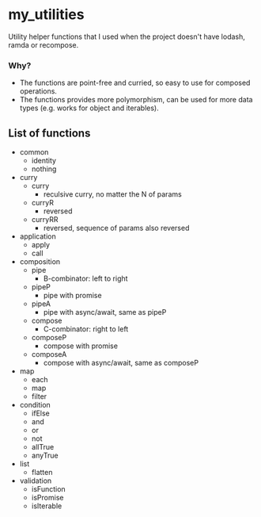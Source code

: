 # my_utilities

Utility helper functions that I used when the project doesn't have lodash, ramda or recompose.

### Why?

* The functions are point-free and curried, so easy to use for composed operations.
* The functions provides more polymorphism, can be used for more data types (e.g. works for object and iterables).

## List of functions

* common
  - identity
  - nothing
* curry
  - curry
    - reculsive curry, no matter the N of params
  - curryR
    - reversed
  - curryRR
    - reversed, sequence of params also reversed
* application
  - apply
  - call
* composition
  - pipe
    - B-combinator: left to right
  - pipeP
    - pipe with promise
  - pipeA
    - pipe with async/await, same as pipeP
  - compose
    - C-combinator: right to left
  - composeP
    - compose with promise
  - composeA
    - compose with async/await, same as composeP
* map
  - each
  - map
  - filter
* condition
  - ifElse
  - and
  - or
  - not
  - allTrue
  - anyTrue
* list
  - flatten
* validation
  - isFunction
  - isPromise
  - isIterable